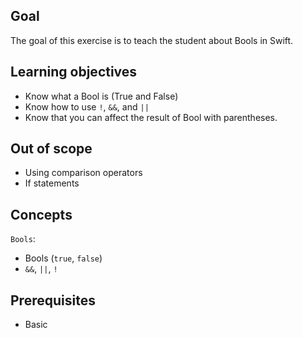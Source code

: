 ## Goal

The goal of this exercise is to teach the student about Bools in Swift.

## Learning objectives

- Know what a Bool is (True and False)
- Know how to use `!`, `&&`, and `||`
- Know that you can affect the result of Bool with parentheses.

## Out of scope

- Using comparison operators
- If statements

## Concepts

`Bools`:

- Bools (`true`, `false`)
- `&&`, `||`, `!`

## Prerequisites

- Basic
